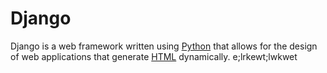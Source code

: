 # Django

Django is a web framework written using [Python](/wiki/Python) that allows for the design of web applications that generate [HTML](/wiki/HTML) dynamically.
e;lrkewt;lwkwet